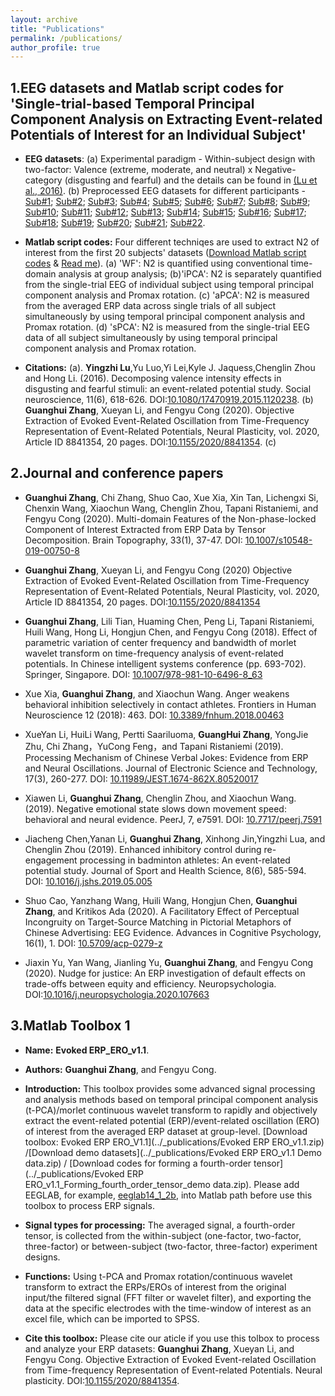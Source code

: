 ```yaml
---
layout: archive
title: "Publications"
permalink: /publications/
author_profile: true
---
```

1.EEG datasets  and Matlab script codes for 'Single-trial-based Temporal Principal Component Analysis on Extracting Event-related Potentials of Interest for an Individual Subject'
------   

* **EEG datasets**: (a) Experimental paradigm - Within-subject design with two-factor: Valence (extreme, moderate, and neutral) x Negative-category (disgusting and fearful) and the details can be found in [(Lu et al., 2016)](https://doi.org/10.1080/17470919.2015.1120238). (b) Preprocessed EEG datasets for different participants - [Sub#1](../_publications/Sub__Emotional_Lu_2017.7z); [Sub#2](../_publications/Sub__Emotional_Lu_2017.7z); [Sub#3](../_publications/Sub__Emotional_Lu_2017.7z);  [Sub#4](../_publications/Sub__Emotional_Lu_2017.7z); [Sub#5](../_publications/Sub__Emotional_Lu_2017.7z); [Sub#6](../_publications/Sub__Emotional_Lu_2017.7z); [Sub#7](../_publications/Sub__Emotional_Lu_2017.7z); [Sub#8](../_publications/Sub__Emotional_Lu_2017.7z); [Sub#9](../_publications/Sub__Emotional_Lu_2017.7z); [Sub#10](../_publications/Sub_1_Emotional_Lu_2017.7z); [Sub#11](../_publications/Sub__Emotional_Lu_2017.7z); [Sub#12](../_publications/Sub_1_Emotional_Lu_2017.7z); [Sub#13](../_publications/Sub_1_Emotional_Lu_2017.7z); [Sub#14](../_publications/Sub__Emotional_Lu_2017.7z); [Sub#15](../_publications/Sub_1_Emotional_Lu_2017.7z); [Sub#16](../_publications/Sub_1_Emotional_Lu_2017.7z); [Sub#17](../_publications/Sub__Emotional_Lu_2017.7z); [Sub#18](../_publications/Sub_1_Emotional_Lu_2017.7z); [Sub#19](../_publications/Sub__Emotional_Lu_2017.7z); [Sub#20](../_publications/Sub__Emotional_Lu_2017.7z); [Sub#21](../_publications/Sub_21_Emotional_Lu_2017.7z); [Sub#22](../_publications/Sub_22_Emotional_Lu_2017.7z).
* **Matlab script codes:** Four different techniqes are used to extract N2 of interest from the first 20 subjects' datasets ([Download Matlab script codes](../_publications/Emotional_Lu_20_codes_for_EEG_ERP_Processing.7z) & [Read me](../_publications/Read_me_Emotional_Lu_2017_codes_for_EEG_ERP_Processing.7z)). (a) 'WF': N2 is quantified using conventional time-domain analysis at group analysis; (b)'iPCA': N2 is separately quantified from the single-trial EEG of individual subject using temporal principal component analysis and Promax rotation. (c) 'aPCA': N2 is measured from the averaged ERP data across single trials of all subject simultaneously by using temporal principal component analysis and Promax rotation. (d) 'sPCA': N2 is measured from the single-trial EEG data of all subject simultaneously by using temporal principal component analysis and Promax rotation.

* **Citations:**   (a). **Yingzhi Lu**,Yu Luo,Yi Lei,Kyle J. Jaquess,Chenglin Zhou   and Hong Li. (2016). Decomposing valence intensity effects in disgusting and fearful stimuli: an event-related potential study. Social neuroscience, 11(6), 618-626. DOI:[10.1080/17470919.2015.1120238](https://doi.org/10.1080/17470919.2015.1120238). (b) **Guanghui Zhang**, Xueyan Li, and Fengyu Cong (2020). Objective Extraction of Evoked Event-Related Oscillation from Time-Frequency Representation of Event-Related Potentials, Neural Plasticity, vol. 2020, Article ID 8841354, 20 pages. DOI:[10.1155/2020/8841354](https://doi.org/10.1155/2020/8841354). (c)



2.Journal  and conference papers
------
* **Guanghui Zhang**, Chi Zhang, Shuo Cao, Xue Xia, Xin Tan, Lichengxi Si, Chenxin Wang, Xiaochun Wang, Chenglin Zhou, Tapani Ristaniemi, and Fengyu Cong (2020). Multi-domain Features of the Non-phase-locked Component of Interest Extracted from ERP Data by Tensor Decomposition. Brain Topography, 33(1), 37-47. DOI: [10.1007/s10548-019-00750-8](https://doi.org/10.1007/s10548-019-00750-8)

* **Guanghui Zhang**, Xueyan Li, and Fengyu Cong (2020) Objective Extraction of Evoked Event-Related Oscillation from Time-Frequency Representation of Event-Related Potentials, Neural Plasticity, vol. 2020, Article ID 8841354, 20 pages. DOI:[10.1155/2020/8841354](https://doi.org/10.1155/2020/8841354)
* **Guanghui Zhang**, Lili Tian, Huaming Chen, Peng Li, Tapani Ristaniemi, Huili Wang, Hong Li, Hongjun Chen, and Fengyu Cong (2018). Effect of parametric variation of center frequency and bandwidth of morlet wavelet transform on time-frequency analysis of event-related potentials. In Chinese intelligent systems conference (pp. 693-702). Springer, Singapore. DOI: [10.1007/978-981-10-6496-8_63](https://doi.org/10.1007/978-981-10-6496-8_63)

* Xue Xia, **Guanghui Zhang**, and Xiaochun Wang. Anger weakens behavioral inhibition selectively in contact athletes. Frontiers in Human Neuroscience 12 (2018): 463. DOI: [10.3389/fnhum.2018.00463](https://doi.org/10.3389/fnhum.2018.00463)

* XueYan Li, HuiLi Wang, Pertti Saariluoma, **GuangHui Zhang**, YongJie Zhu, Chi Zhang，YuCong Feng，and Tapani Ristaniemi (2019). Processing Mechanism of Chinese Verbal Jokes: Evidence from ERP and Neural Oscillations. Journal of Electronic Science and Technology, 17(3), 260-277. DOI: [10.11989/JEST.1674-862X.80520017](https://doi.org/10.11989/JEST.1674-862X.80520017)

* Xiawen Li, **Guanghui Zhang**, Chenglin Zhou, and Xiaochun Wang. (2019). Negative emotional state slows down movement speed: behavioral and neural evidence. PeerJ, 7, e7591. DOI: [10.7717/peerj.7591](https://doi.org/10.7717/peerj.7591)

* Jiacheng Chen,Yanan Li, **Guanghui Zhang**, Xinhong Jin,Yingzhi Lua, and Chenglin Zhou (2019). Enhanced inhibitory control during re-engagement processing in badminton athletes: An event-related potential study. Journal of Sport and Health Science, 8(6), 585-594. DOI: [10.1016/j.jshs.2019.05.005](https://doi.org/10.1016/j.jshs.2019.05.005)

*  Shuo Cao, Yanzhang Wang, Huili Wang, Hongjun Chen, **Guanghui Zhang**, and Kritikos Ada (2020). A Facilitatory Effect of Perceptual Incongruity on Target-Source Matching in Pictorial Metaphors of Chinese Advertising: EEG Evidence. Advances in Cognitive Psychology, 16(1), 1. DOI: [10.5709/acp-0279-z](https://doi.org/10.5709/acp-0279-z)

* Jiaxin Yu, Yan Wang, Jianling Yu, **Guanghui Zhang**, and Fengyu Cong (2020). Nudge for justice: An ERP investigation of default effects on trade-offs between equity and efficiency. Neuropsychologia. DOI:[10.1016/j.neuropsychologia.2020.107663](https://doi.org/10.1016/j.neuropsychologia.2020.107663)



    
3.Matlab Toolbox 1
------   
* **Name:** **Evoked ERP_ERO_v1.1**.
* **Authors:** **Guanghui Zhang**, and Fengyu Cong.
* **Introduction:** This toolbox provides some advanced signal processing and analysis methods based on temporal principal component analysis (t-PCA)/morlet continuous wavelet transform to rapidly and objectively extract the event-related potential (ERP)/event-related oscillation (ERO) of interest from the averaged ERP dataset at group-level. [Download toolbox: Evoked ERP ERO_V1.1](../_publications/Evoked ERP ERO_v1.1.zip) /[Download demo datasets](../_publications/Evoked ERP ERO_v1.1 Demo data.zip) / [Download codes for forming a fourth-order tensor](../_publications/Evoked ERP ERO_v1.1_Forming_fourth_order_tensor_demo data.zip). Please add EEGLAB, for example, [eeglab14_1_2b](../_publications/eeglab14_1_2b.zip), into Matlab path before use this toolbox to process ERP signals.
* **Signal types for processing:** The averaged signal, a fourth-order tensor, is collected from the within-subject (one-factor, two-factor, three-factor) or between-subject (two-factor, three-factor) experiment designs.  
* **Functions:** Using t-PCA and Promax rotation/continuous wavelet transform to extract the ERPs/EROs of interest from the original input/the filtered signal (FFT filter or wavelet filter), and exporting the data at the specific electrodes with the time-window of interest as an excel file, which can be imported to SPSS.

* **Cite this toolbox:** Please cite our aticle if you use this tolbox to process and analyze your ERP datasets: **Guanghui Zhang**, Xueyan Li, and Fengyu Cong. Objective Extraction of Evoked Event-related Oscillation from Time-frequency Representation of Event-related Potentials. Neural plasticity. DOI:[10.1155/2020/8841354](https://doi.org/10.1155/2020/8841354).

